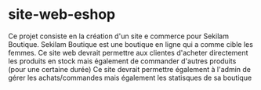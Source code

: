 # site-web-eshop
Ce projet consiste en la création d'un site e commerce pour Sekilam Boutique. Sekilam Boutique est une boutique en ligne qui a comme cible les femmes.
Ce site web devrait permettre aux clientes d'acheter directement les produits en stock mais également de commander d'autres produits (pour une certaine durée)
Ce site devrait permettre également à l'admin de gérer les achats/commandes mais également les statisques de sa boutique
